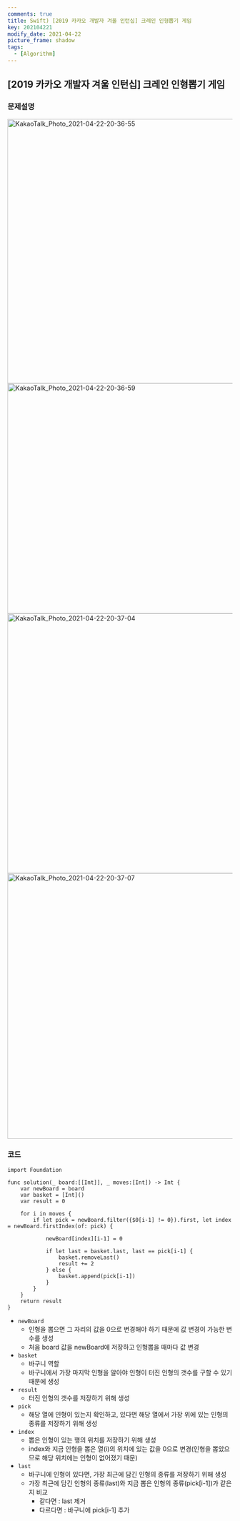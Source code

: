 ```yaml
---
comments: true
title: Swift) [2019 카카오 개발자 겨울 인턴십] 크레인 인형뽑기 게임
key: 202104221
modify_date: 2021-04-22
picture_frame: shadow
tags:
  - [Algorithm]
---
```

 
## [2019 카카오 개발자 겨울 인턴십] 크레인 인형뽑기 게임
 
### 문제설명
 
<img width="592" alt="KakaoTalk_Photo_2021-04-22-20-36-55" src="https://user-images.githubusercontent.com/50580583/115708094-88cf8000-a3aa-11eb-9c97-7b12296046f1.png">
<img width="516" alt="KakaoTalk_Photo_2021-04-22-20-36-59" src="https://user-images.githubusercontent.com/50580583/115708109-8c630700-a3aa-11eb-8b67-b488f75ce7dd.png">
<img width="582" alt="KakaoTalk_Photo_2021-04-22-20-37-04" src="https://user-images.githubusercontent.com/50580583/115708115-8d943400-a3aa-11eb-855b-1a0ba348045b.png">
<img width="595" alt="KakaoTalk_Photo_2021-04-22-20-37-07" src="https://user-images.githubusercontent.com/50580583/115708117-8f5df780-a3aa-11eb-84e0-89b091798436.png">
 
### 코드
 
```
import Foundation
 
func solution(_ board:[[Int]], _ moves:[Int]) -> Int {
    var newBoard = board
    var basket = [Int]()
    var result = 0
    
    for i in moves {
        if let pick = newBoard.filter({$0[i-1] != 0}).first, let index = newBoard.firstIndex(of: pick) {
        
            newBoard[index][i-1] = 0
            
            if let last = basket.last, last == pick[i-1] {
                basket.removeLast()
                result += 2
            } else {
                basket.append(pick[i-1])
            }
        }
    }
    return result
}
```
 
- `newBoard`
  - 인형을 뽑으면 그 자리의 값을 0으로 변경해야 하기 때문에 값 변경이 가능한 변수를 생성
  - 처음 board 값을 newBoard에 저장하고 인형뽑을 때마다 값 변경
- `basket`
  - 바구니 역할
  - 바구니에서 가장 마지막 인형을 알아야 인형이 터진 인형의 갯수를 구할 수 있기 때문에 생성
- `result`
  - 터진 인형의 갯수를 저장하기 위해 생성
- `pick`
  - 해당 열에 인형이 있는지 확인하고, 있다면 해당 열에서 가장 위에 있는 인형의 종류를 저장하기 위해 생성
- `index`
  - 뽑은 인형이 있는 행의 위치를 저장하기 위해 생성
  - index와 지금 인형을 뽑은 열(i)의 위치에 있는 값을 0으로 변경(인형을 뽑았으므로 해당 위치에는 인형이 없어졌기 때문)
- `last`
  - 바구니에 인형이 있다면, 가장 최근에 담긴 인형의 종류를 저장하기 위해 생성
  - 가장 최근에 담긴 인형의 종류(last)와 지금 뽑은 인형의 종류(pick[i-1])가 같은지 비교
    - 같다면 : last 제거
    - 다르다면 : 바구니에 pick[i-1] 추가
